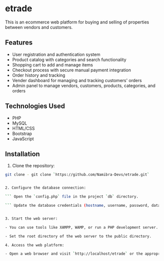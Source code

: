 # etrade

This is an ecommerce web platform for buying and selling of properties between vendors and customers.

## Features

- User registration and authentication system
- Product catalog with categories and search functionality
- Shopping cart to add and manage items
- Checkout process with secure manual payment integration
- Order history and tracking
- Vender dashboard for managing and tracking customers' orders
- Admin panel to manage vendors, customers, products, categories, and orders

## Technologies Used

- PHP
- MySQL
- HTML/CSS
- Bootstrap
- JavaScript

## Installation

1. Clone the repository:

```bash
git clone - git clone `https://github.com/Namibra-Devs/etrade.git`


2. Configure the database connection:

``` Open the `config.php` file in the project `db` directory.

``` Update the database credentials (hostname, username, password, database name) to match your MySQL server.


3. Start the web server:

- You can use tools like XAMPP, WAMP, or run a PHP development server.

- Set the root directory of the web server to the public directory.

4. Access the web platform:

- Open a web browser and visit `http://localhost/etrade` or the appropriate URL based on your local server configuration.

